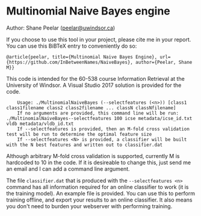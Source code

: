 # Multinomial Naive Bayes engine

Author: Shane Peelar (peelar@uwindsor.ca)

If you choose to use this tool in your project, please cite me in your report.  You can use this BiBTeX entry to conveniently do so:

~~~
@article{peelar, title={Multinomial Naive Bayes Engine}, url={https://github.com/InBetweenNames/NaiveBayes}, author={Peelar, Shane M}} 
~~~

This code is intended for the 60-538 course Information Retrieval at the University of Windsor.  A Visual Studio 2017 solution is provided for the code.

~~~
	Usage: ./MultinomialNaiveBayes (--selectfeatures (<n>)) [class1 class1filename class2 class2filename ... classN classNfilename]
	If no arguments are provided, this command line will be run: ./MultinomialNaiveBayes--selectfeatures 100 icse metadata/icse_id.txt vldb metadata/vldb_id.txt
	If --selectfeatures is provided, then an M-fold cross validation test will be run to determine the optimal feature size
	If --selectfeatures <N> is provided, a classifier will be built with the N best features and written out to classifier.dat
~~~

Although arbitrary M-fold cross validation is supported, currently M is hardcoded to 10 in the code.  If it is desireable to change this,
just send me an email and I can add a command line argument.

The file `classifier.dat` that is produced with the `--selectfeatures <n>` command has all information required for an online classifier to work (it is the training model).
An example file is provided.  You can use this to perform training offline, and export your results to an online classifier.  It also means you don't need to burden
your webserver with performing training.
